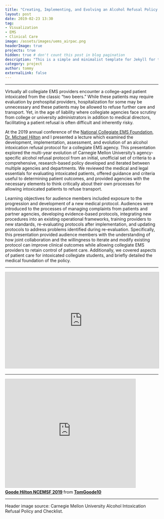```yaml
---
title: "Creating, Implementing, and Evolving an Alcohol Refusal Policy for Intoxicated Patients"
layout: post
date: 2019-02-23 13:30
tag:
- Visualization
- EMS
- Clinical Care
image: /assets/images/uems_airpac.png
headerImage: true
projects: true
hidden: true # don't count this post in blog pagination
description: "This is a simple and minimalist template for Jekyll for those who likes to eat noodles."
category: project
author: tommy
externalLink: false
---
```


---


Virtually all collegiate EMS providers encounter a college-aged patient intoxicated from the classic “two beers.” While these patients may require evaluation by prehospital providers, hospitalization for some may be unnecessary and these patients may be allowed to refuse further care and transport. Yet, in the age of liability where collegiate agencies face scrutiny from college or university administrators in addition to medical directors, facilitating a patient refusal is often difficult and inherently risky. 

At the 2019 annual conference of the <a href="ncemsf.org">National Collegiate EMS Foundation</a>, <a href="https://www.ncemsf.org/about/leadership/board-of-directors/5-michael-t-hilton-md">Dr. Michael Hilton</a> and I presented a lecture which examined the development, implementation, assessment, and evolution of an alcohol intoxication refusal protocol for a collegiate EMS agency. This presentation explored the multi-year evolution of Carnegie Mellon University’s agency-specific alcohol refusal protocol from an initial, unofficial set of criteria to a comprehensive, research-based policy developed and iterated between multiple agencies and departments. We reviewed the medical and legal essentials for evaluating intoxicated patients, offered guidance and criteria useful to determining patient outcomes, and provided agencies with the necessary elements to think critically about their own processes for allowing intoxicated patients to refuse transport.

Learning objectives for audience members included exposure to the progression and development of a new medical protocol. Audiences were introduced to the processes of managing complaints from patients and partner agencies, developing evidence-based protocols, integrating new procedures into an existing operational frameworks, training providers to new standards, re-evaluating protocols after implementation, and updating protocols to address problems identified during re-evaluation. Specifically, this presentation provided audience members with the understanding of how joint collaboration and the willingness to iterate and modify existing protocol can improve clinical outcomes while allowing collegiate EMS providers to retain control of patient care. Additionally, we covered aspects of patient care for intoxicated collegiate students, and briefly detailed the medical foundation of the policy.
 
---

<iframe src="https://www.slideshare.net/slideshow/embed_code/key/t114lV7cUvzD9Z" width="560" height="315" frameborder="0" marginwidth="0" marginheight="0" scrolling="no" style="border:1px solid #CCC; border-width:1px; margin-bottom:5px; max-width: 100%;" allowfullscreen> </iframe>

---

<iframe src="https://www.slideshare.net/slideshow/embed_code/key/t114lV7cUvzD9Z" width="427" height="356" frameborder="0" marginwidth="0" marginheight="0" scrolling="no" style="border:1px solid #CCC; border-width:1px; margin-bottom:5px; max-width: 100%;" allowfullscreen> </iframe> <div style="margin-bottom:5px"> <strong> <a href="https://www.slideshare.net/secret/t114lV7cUvzD9Z" title="Goode Hilton NCEMSF 2019" target="_blank">Goode Hilton NCEMSF 2019</a> </strong> from <strong><a href="https://www.slideshare.net/TomGoode10" target="_blank">TomGoode10</a></strong> </div>

---

Header image source: Carnegie Mellon University Alcohol Intoxication Refusal Policy and Checklist.

